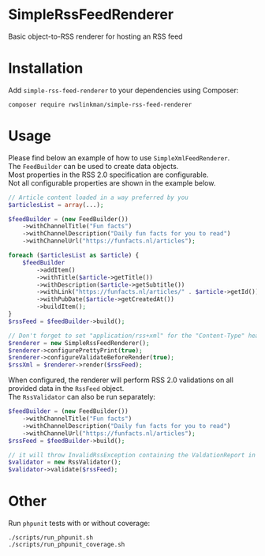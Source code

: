 # SimpleRssFeedRenderer
Basic object-to-RSS renderer for hosting an RSS feed

# Installation
Add `simple-rss-feed-renderer` to your dependencies using Composer:   
```shell
composer require rwslinkman/simple-rss-feed-renderer
```

# Usage
Please find below an example of how to use `SimpleXmlFeedRenderer`.   
The `FeedBuilder` can be used to create data objects.   
Most properties in the RSS 2.0 specification are configurable.   
Not all configurable properties are shown in the example below.    

```php
// Article content loaded in a way preferred by you
$articlesList = array(...);

$feedBuilder = (new FeedBuilder())
    ->withChannelTitle("Fun facts")
    ->withChannelDescription("Daily fun facts for you to read")
    ->withChannelUrl("https://funfacts.nl/articles");

foreach ($articlesList as $article) {
    $feedBuilder
        ->addItem()
        ->withTitle($article->getTitle())
        ->withDescription($article->getSubtitle())
        ->withLink("https://funfacts.nl/articles/" . $article->getId())
        ->withPubDate($article->getCreatedAt())
        ->buildItem();
}
$rssFeed = $feedBuilder->build();

// Don't forget to set "application/rss+xml" for the "Content-Type" header
$renderer = new SimpleRssFeedRenderer();
$renderer->configurePrettyPrint(true);
$renderer->configureValidateBeforeRender(true);
$rssXml = $renderer->render($rssFeed);
```

When configured, the renderer will perform RSS 2.0 validations on all provided data in the `RssFeed` object.   
The `RssValidator` can also be run separately:   

```php
$feedBuilder = (new FeedBuilder())
    ->withChannelTitle("Fun facts")
    ->withChannelDescription("Daily fun facts for you to read")
    ->withChannelUrl("https://funfacts.nl/articles");
$rssFeed = $feedBuilder->build();

// it will throw InvalidRssException containing the ValdationReport in case of errors
$validator = new RssValidator();
$validator->validate($rssFeed);
```

# Other
Run `phpunit` tests with or without coverage:    
```shell
./scripts/run_phpunit.sh 
./scripts/run_phpunit_coverage.sh 
```